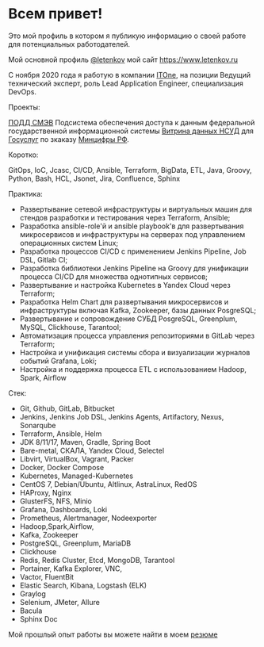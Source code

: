 # Всем привет!

Это мой профиль в котором я публикую информацию о своей работе для потенциальных работодателей. 

Мой основной профиль [@letenkov](https://github.com/letenkov) мой сайт https://www.letenkov.ru

С ноября 2020 года я работую в компании [ITOne](https://www.it-one.ru/), на позиции Ведущий технический эксперт, роль Lead Application Engineer, специализация DevOps.

Проекты:

[ПОДД СМЭВ](https://info.gosuslugi.ru/articles/%D0%9A%D0%BE%D1%80%D0%BE%D1%82%D0%BA%D0%BE_%D0%BE_%D0%A1%D0%9C%D0%AD%D0%92_4_(%D0%9F%D0%9E%D0%94%D0%94)/) Подсистема обеспечения доступа к данным федеральной государственной информационной системы  [Витрина данных НСУД](https://nsud.gosuslugi.ru) для [Госуслуг](https://www.gosuslugi.ru) по зкаказу [Минцифры РФ](https://digital.gov.ru/ru/). 

Коротко:

GitOps, IoC, Jcasc, CI/CD, Ansible, Terraform, BigData, ETL, Java, Groovy, Python, Bash, HCL, Jsonet, Jira, Confluence, Sphinx

Практика:

* Развертывание сетевой инфраструктуры и виртуальных машин для стендов разработки и тестирования через Terraform, Ansible;
* Разработка ansible-role'й и ansible playbook'в для развертывания микросервисов и инфраструктуры на серверах под управлением операционных систем Linux;
* Разработка процессов CI/CD с применением Jenkins Pipeline, Job DSL, Gitlab CI;
* Разработка библиотеки Jenkins Pipeline на Groovy для унификации процесса CI/CD для множества однотипных сервисов;
* Развертывание и настройка Kubernetes в Yandex Cloud через Terraform;
* Разработка Helm Chart для развертывания микросервисов и инфраструктуры включая Kafka, Zookeeper, базы данных PosgreSQL;
* Развертывание и сопровождение СУБД PosgreSQL, Greenplum, MySQL, Clickhouse, Tarantool;
* Автоматизация процесса управления репозиториями в GitLab через Terraform;
* Настройка и унификация системы сбора и визуализации журналов событий Grafana, Loki;
* Настройка и поддержка процесса ETL с использованием Hadoop, Spark, Airflow

Стек:

* Git, Github, GitLab, Bitbucket
* Jenkins, Jenkins Job DSL, Jenkins Agents, Artifactory, Nexus, Sonarqube
* Terraform, Ansible, Helm
* JDK 8/11/17, Maven, Gradle, Spring Boot
* Bare-metal, СКАЛА, Yandex Cloud, Selectel
* Libvirt, VirtualBox, Vagrant, Packer
* Docker, Docker Compose
* Kubernetes, Managed-Kubernetes
* СentOS 7, Debian/Ubuntu, Altlinux, AstraLinux, RedOS
* HAProxy, Nginx
* GlusterFS, NFS, Minio
* Grafana, Dashboards, Loki
* Prometheus, Alertmanager, Nodeexporter
* Hadoop,Spark,Airflow,
* Kafka, Zookeeper
* PostgreSQL, Greenplum, MariaDB
* Clickhouse
* Redis, Redis Cluster, Etcd, MongoDB, Tarantool
* Portainer, Kafka Explorer, VNC,
* Vactor, FluentBit
* Elastic Search, Kibana, Logstash (ELK)
* Graylog
* Selenium, JMeter, Allure
* Bacula
* Sphinx Doc

Мой прошлый опыт работы вы можете найти в моем [резюме](http://www.letenkov.ru/resume.html)

